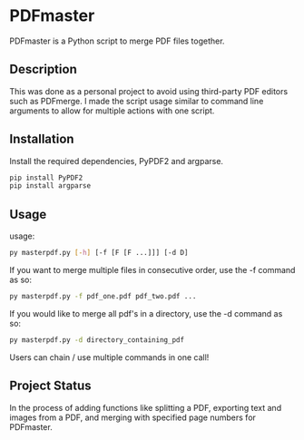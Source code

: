 # PDFmaster
PDFmaster is a Python script to merge PDF files together.

## Description
This was done as a personal project to avoid using third-party PDF editors such as PDFmerge. I made the script usage similar to command line arguments to allow for multiple actions with one script.

## Installation
Install the required dependencies, PyPDF2 and argparse.
```bash
pip install PyPDF2
pip install argparse
```

## Usage
usage: 
```bash
py masterpdf.py [-h] [-f [F [F ...]]] [-d D]
```

If you want to merge multiple files in consecutive order, use the -f command as so:
```bash
py masterpdf.py -f pdf_one.pdf pdf_two.pdf ...
```

If you would like to merge all pdf's in a directory, use the -d command as so:
```bash
py masterpdf.py -d directory_containing_pdf
```

Users can chain / use multiple commands in one call!

## Project Status
In the process of adding functions like splitting a PDF, exporting text and images from a PDF, and merging with specified page numbers for PDFmaster.
